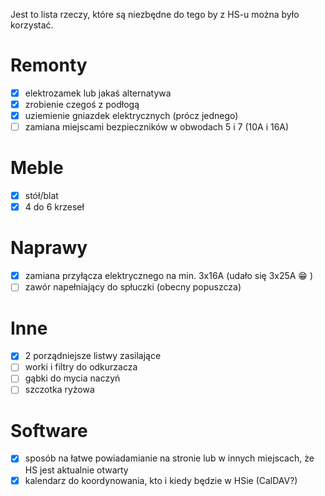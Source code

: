 Jest to lista rzeczy, które są niezbędne do tego by z HS-u można było korzystać.

# Remonty

- [x] elektrozamek lub jakaś alternatywa
- [x] zrobienie czegoś z podłogą
- [x] uziemienie gniazdek elektrycznych (prócz jednego)
- [ ] zamiana miejscami bezpieczników w obwodach 5 i 7 (10A i 16A)

# Meble

- [x] stół/blat
- [x] 4 do 6 krzeseł

# Naprawy

- [x] zamiana przyłącza elektrycznego na min. 3x16A (udało się 3x25A 😁 )
- [ ] zawór napełniający do spłuczki (obecny popuszcza)

# Inne

- [x] 2 porządniejsze listwy zasilające
- [ ] worki i filtry do odkurzacza
- [ ] gąbki do mycia naczyń
- [ ] szczotka ryżowa

# Software

- [x] sposób na łatwe powiadamianie na stronie lub w innych miejscach, że HS jest aktualnie otwarty
- [x] kalendarz do koordynowania, kto i kiedy będzie w HSie (CalDAV?)